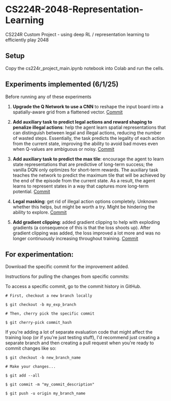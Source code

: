 # CS224R-2048-Representation-Learning
CS224R Custom Project - using deep RL / representation learning to efficiently play 2048

## Setup
Copy the cs224r_project_main.ipynb notebook into Colab and run the cells.

## Experiments implemented (6/1/25)
Before running any of these experiments

1. **Upgrade the Q Network to use a CNN** to reshape the input board into a spatially-aware grid from a flattened vector. [Commit](https://github.com/melindazhu/CS224R-2048-Representation-Learning/commit/036b87a42b5435a2bf813fa85ca9dce9fb02377b)

2. **Add auxiliary task to predict legal actions and reward shaping to penalize illegal actions**: help the agent learn spatial representations that can distinguish between legal and illegal actions, reducing the number of wasted steps. Essentially, the task predicts the legality of each action from the current state, improving the ability to avoid bad moves even when Q-values are ambiguous or noisy. [Commit](https://github.com/melindazhu/CS224R-2048-Representation-Learning/commit/b606606a5deea708500f970538dcedee0996bef5)

3. **Add auxiliary task to predict the max tile**: encourage the agent to learn state representations that are predictive of long-term success; the vanilla DQN only optimizes for short-term rewards. The auxiliary task teaches the network to predict the maximum tile that will be achieved by the end of the episode from the current state. As a result, the agent learns to represent states in a way that captures more long-term potential. [Commit](https://github.com/melindazhu/CS224R-2048-Representation-Learning/commit/96ed500303aa39a8374a1cbc6f2f969bc482cbb1)

4. **Legal masking**: get rid of illegal action options completely. Unknown whether this helps, but might be worth a try. Might be hindering the ability to explore. [Commit](https://github.com/melindazhu/CS224R-2048-Representation-Learning/commit/374013dbe6da3d62108438adc31538838e20be4a)

5. **Add gradient clipping**: added gradient clipping to help with exploding gradients (a consequence of this is that the loss shoots up). After gradient clipping was added, the loss improved a lot more and was no longer continuously increasing throughout training. [Commit](https://github.com/melindazhu/CS224R-2048-Representation-Learning/commit/96ed500303aa39a8374a1cbc6f2f969bc482cbb1)

## For experimentation:
Download the specific commit for the improvement added.

Instructions for pulling the changes from specific commits:

To access a specific commit, go to the commit history in GitHub.
```
# First, checkout a new branch locally

$ git checkout -b my_exp_branch

# Then, cherry pick the specific commit

$ git cherry-pick commit_hash
```

If you're adding a lot of separate evaluation code that might affect the training loop (or if you're just testing stuff), I'd recommend just creating a separate branch and then creating a pull request when you're ready to commit changes like so:

```
$ git checkout -b new_branch_name

# Make your changes...

$ git add --all

$ git commit -m "my_commit_description"

$ git push -u origin my_branch_name
```
